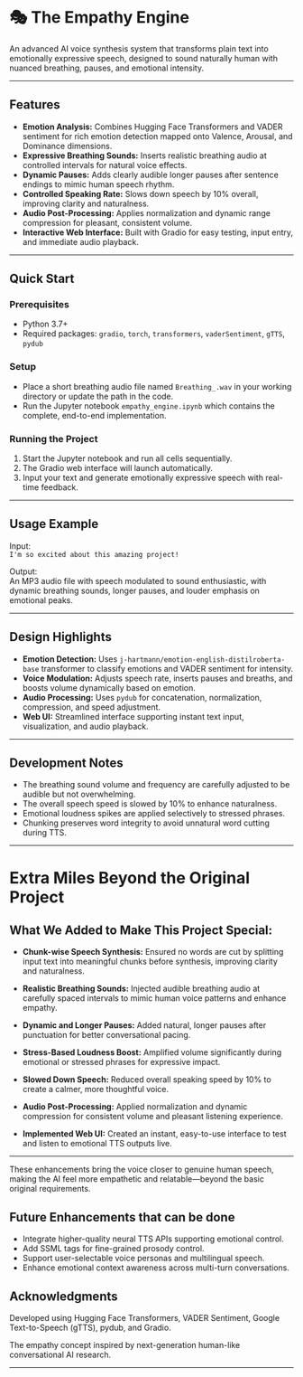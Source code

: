 # 🎭 The Empathy Engine

An advanced AI voice synthesis system that transforms plain text into emotionally expressive speech, designed to sound naturally human with nuanced breathing, pauses, and emotional intensity.

---

## Features

- **Emotion Analysis:** Combines Hugging Face Transformers and VADER sentiment for rich emotion detection mapped onto Valence, Arousal, and Dominance dimensions.
- **Expressive Breathing Sounds:** Inserts realistic breathing audio at controlled intervals for natural voice effects.
- **Dynamic Pauses:** Adds clearly audible longer pauses after sentence endings to mimic human speech rhythm.
- **Controlled Speaking Rate:** Slows down speech by 10% overall, improving clarity and naturalness.
- **Audio Post-Processing:** Applies normalization and dynamic range compression for pleasant, consistent volume.
- **Interactive Web Interface:** Built with Gradio for easy testing, input entry, and immediate audio playback.

---

## Quick Start

### Prerequisites

- Python 3.7+
- Required packages: `gradio`, `torch`, `transformers`, `vaderSentiment`, `gTTS`, `pydub`



### Setup

- Place a short breathing audio file named `Breathing_.wav` in your working directory or update the path in the code.
- Run the Jupyter notebook `empathy_engine.ipynb` which contains the complete, end-to-end implementation.

### Running the Project

1. Start the Jupyter notebook and run all cells sequentially.
2. The Gradio web interface will launch automatically.
3. Input your text and generate emotionally expressive speech with real-time feedback.

---

## Usage Example

Input:  
`I'm so excited about this amazing project!`

Output:  
An MP3 audio file with speech modulated to sound enthusiastic, with dynamic breathing sounds, longer pauses, and louder emphasis on emotional peaks.

---

## Design Highlights

- **Emotion Detection:** Uses `j-hartmann/emotion-english-distilroberta-base` transformer to classify emotions and VADER sentiment for intensity.
- **Voice Modulation:** Adjusts speech rate, inserts pauses and breaths, and boosts volume dynamically based on emotion.
- **Audio Processing:** Uses `pydub` for concatenation, normalization, compression, and speed adjustment.
- **Web UI:** Streamlined interface supporting instant text input, visualization, and audio playback.

---

## Development Notes

- The breathing sound volume and frequency are carefully adjusted to be audible but not overwhelming.
- The overall speech speed is slowed by 10% to enhance naturalness.
- Emotional loudness spikes are applied selectively to stressed phrases.
- Chunking preserves word integrity to avoid unnatural word cutting during TTS.

---
#  Extra Miles Beyond the Original Project

## What We Added to Make This Project Special:

- **Chunk-wise Speech Synthesis:** Ensured no words are cut by splitting input text into meaningful chunks before synthesis, improving clarity and naturalness.

- **Realistic Breathing Sounds:** Injected audible breathing audio at carefully spaced intervals to mimic human voice patterns and enhance empathy.

- **Dynamic and Longer Pauses:** Added natural, longer pauses after punctuation for better conversational pacing.

- **Stress-Based Loudness Boost:** Amplified volume significantly during emotional or stressed phrases for expressive impact.

- **Slowed Down Speech:** Reduced overall speaking speed by 10% to create a calmer, more thoughtful voice.

- **Audio Post-Processing:** Applied normalization and dynamic compression for consistent volume and pleasant listening experience.

- **Implemented Web UI:** Created an instant, easy-to-use interface to test and listen to emotional TTS outputs live.

---

These enhancements bring the voice closer to genuine human speech, making the AI feel more empathetic and relatable—beyond the basic original requirements.

## Future Enhancements that can be done

- Integrate higher-quality neural TTS APIs supporting emotional control.
- Add SSML tags for fine-grained prosody control.
- Support user-selectable voice personas and multilingual speech.
- Enhance emotional context awareness across multi-turn conversations.



## Acknowledgments

Developed using Hugging Face Transformers, VADER Sentiment, Google Text-to-Speech (gTTS), pydub, and Gradio.

The empathy concept inspired by next-generation human-like conversational AI research.

---


